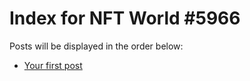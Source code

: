 # Index for NFT World #5966
Posts will be displayed in the order below:

- [Your first post](./001-first.md)

